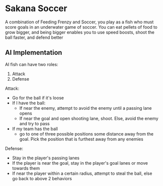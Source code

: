 # Sakana Soccer

A combination of Feeding Frenzy and Soccer, you play as a fish who must score goals in an underwater game of soccer. You can eat pellets of food to grow bigger, and being bigger enables you to use speed boosts, shoot the ball faster, and defend better

## AI Implementation

AI fish can have two roles:

1. Attack
2. Defense

Attack:

- Go for the ball if it's loose
- If I have the ball:
  - If near the enemy, attempt to avoid the enemy until a passing lane opens
  - If near the goal and open shooting lane, shoot. Else, avoid the enemy and try to pass
- If my team has the ball
  - go to one of three possible positions some distance away from the goal. Pick the position
    that is furthest away from any enemies

Defense:

- Stay in the player's passing lanes
- If the player is near the goal, stay in the player's goal lanes or move towards them
- If near the player within a certain radius, attempt to steal the ball, else go back to above 2 behaviors

